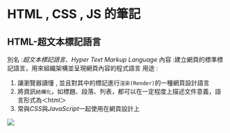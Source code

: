 # HTML , CSS , JS 的筆記

## HTML-超文本標記語言

別名 :*超文本標記語言*、*Hyper Text Markup Language*
內容 :建立網頁的標準標記語言，用來組織架構並呈現網頁內容的程式語言
用途 :
1. 讓瀏覽器讀懂 , 並且對其中的標記進行`渲染(Render)`的一種網頁設計語言
2. 將資訊`結構化`，如標題、段落、列表，都可以在一定程度上描述文件意義，語言形式為＜html＞
3. 常與*CSS*與*JavaScript*一起使用在網頁設計上

![](https://www.google.com/url?sa=i&url=https%3A%2F%2Fzh.wikipedia.org%2Fwiki%2FHTML5&psig=AOvVaw0gSRQb4dBcgj1VgTahRm_Q&ust=1647762700534000&source=images&cd=vfe&ved=0CAsQjRxqFwoTCICD6dLY0fYCFQAAAAAdAAAAABAD)
